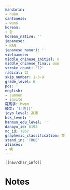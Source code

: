 ```yaml
---
mandarin:
- huàn
cantonese:
- wun6
korean:
- 환
korean_native: ''
japanese:
- KAN
japanese_nanori: ''
vietnamese:
middle_chinese_initial: x
middle_chinese_final: uɑn
stroke_count: '12'
radical: 口
skip_number: 1-3-9
grade_level: 6
pos: ''
english:
- summon
- invite
羅馬字: hwan
韓文: '[[환]]'
joyo_level: 高等
hsk_level: ''
hanmun_edu_level: ''
danayo_id: 6198
mc_id: 7867
graphemic_classification: 奐
stand_in: 'TRUE'
aliases:
- 唤
---
```

```meta-bind-embed
[[nav/char_info]]
```

# Notes
